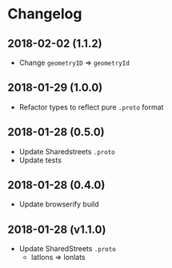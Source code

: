 # Changelog

## 2018-02-02 (1.1.2)

- Change `geometryID` => `geometryId`

## 2018-01-29 (1.0.0)

- Refactor types to reflect pure `.proto` format

## 2018-01-28 (0.5.0)

- Update Sharedstreets `.proto`
- Update tests

## 2018-01-28 (0.4.0)

- Update browserify build

## 2018-01-28 (v1.1.0)

- Update SharedStreets `.proto`
  - latlons => lonlats